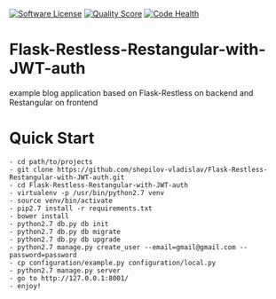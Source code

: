 [![Software License][ico-license]](LICENSE.md)
[![Quality Score][ico-code-quality]][link-code-quality]
[![Code Health][ico-code-health]][link-code-health]

# Flask-Restless-Restangular-with-JWT-auth
example blog application based on Flask-Restless on backend and Restangular on frontend

# Quick Start

    - cd path/to/projects
    - git clone https://github.com/shepilov-vladislav/Flask-Restless-Restangular-with-JWT-auth.git
    - cd Flask-Restless-Restangular-with-JWT-auth
    - virtualenv -p /usr/bin/python2.7 venv
    - source venv/bin/activate
    - pip2.7 install -r requirements.txt
    - bower install
    - python2.7 db.py db init
    - python2.7 db.py db migrate
    - python2.7 db.py db upgrade
    - python2.7 manage.py create_user --email=gmail@gmail.com --password=password
    - cp configuration/example.py configuration/local.py
    - python2.7 manage.py server
    - go to http://127.0.0.1:8001/
    - enjoy!

[ico-license]: https://img.shields.io/badge/license-MIT-brightgreen.svg?style=flat-square
[ico-code-quality]: https://img.shields.io/scrutinizer/g/shepilov-vladislav/Flask-Restless-Restangular-with-JWT-auth.svg?style=flat-square
[ico-code-health]: https://landscape.io/github/shepilov-vladislav/Flask-Restless-Restangular-with-JWT-auth/master/landscape.svg?style=flat-square

[link-code-quality]: https://scrutinizer-ci.com/g/shepilov-vladislav/Flask-Restless-Restangular-with-JWT-auth
[link-code-health]: https://landscape.io/github/shepilov-vladislav/Flask-Restless-Restangular-with-JWT-auth/master
